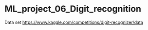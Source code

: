 # ML_project_06_Digit_recognition
Data set 
https://www.kaggle.com/competitions/digit-recognizer/data
